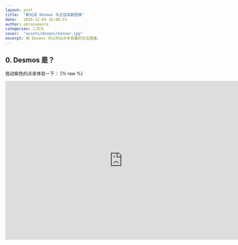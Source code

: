 ```yaml
---
layout: post
title:  "新玩具 Desmos 与正弦函数图像"
date:   2016-12-04 16:00:53
author: abrasumente
categories: 二次元
cover:  "assets/desmos/banner.jpg"
excerpt: 用 Desmos 可以作出许多有趣的交互图像。
---
```


## 0. Desmos 是？

拖动紫色的点来体验一下：
{% raw %}
<iframe src="https://www.desmos.com/calculator/zsd9pilokm?embed" width="736px" height="500px" style="border: none" frameBorder=0 />
{% endraw %}

可以看出，Desmos 就是用来画交互式图像的。

## 1. 入门
这个可以看官方的视频教学，这里我选出一些必要的 (YouTube)：

1. [函数](http://learn.desmos.com/functions)
2. [列表](http://learn.desmos.com/lists)
3. [点](http://learn.desmos.com/points)
4. [限制](http://learn.desmos.com/restrictions)
5. [滑块](http://learn.desmos.com/sliders)

每个视频一分钟，五个都很直观，简单到关掉声音也能看懂（雾）。

如果看不了，也可以看[文字版](https://desmos.s3.amazonaws.com/Desmos_User_Guide_ZH-CN.pdf)。但是因为没有视频来的那么简单，所以不推荐。

## 2. 用单位圆画正弦函数图像

### 2.0 原型
参见湘教版高中必修（一）第 39 页顶图（那个图实在太反人类）。或下图（来自玄数）：
![单位圆和正弦函数图像]({{ site.url }}/assets/desmos/unit-circle-and-sine-graph.gif)

### 2.1 画图
设旋转角度为 $\alpha$，圆心横坐标（随意选取）$C_x=-\frac{\pi}{2}$。然后从易到难开始画吧。

#### 2.1.0  画 $y = \pm1$
$$y = [1, {-1}]$$
![y=+-1]({{ site.url }}/assets/desmos/lines-of-pm1.png)
上面是用列表的写法。它等价于下面两条：
$$y=1$$$$y=-1$$

#### 2.1.1 画单位圆
直接上圆的方程：
$$x^2+y^2=1$$
![圆心在原点的圆]({{ site.url }}/assets/desmos/unit-circle-sitting-on-the-origin.png)
然而圆心落在原点，与期望不符。于是将它向左平移：
$$(x-C_x)^2+y^2=1$$
![平移之后的圆]({{ site.url }}/assets/desmos/well-placed-unit-circle.png)
平移多少随你定，看着舒服就行。

#### 2.1.2 画终边和三角函数线

##### 2.1.2.0 交点坐标

先求出终边和单位圆的交点坐标会方便许多。设终边与单位圆相交与 $P$ 点。明显它的纵坐标为 $\sin{\alpha}$。至于横坐标，由于单位圆刚才已经向左平移，$P$ 点也要随之平移。综上就有：
$$P(\cos{\alpha}+C_x,\sin{\alpha})$$
放到 Desmos 就是：
$$P_x=\cos{\alpha}+C_x$$ $$P_y=\sin{\alpha}$$
然后我们可以画出交点 $P$：
$$(P_x,P_y)$$
![pi/2时P点位置]({{ site.url }}/assets/desmos/drawing-point-p.png)

##### 2.1.2.1 作正弦线
$$x=P_x$$
![半吊子正弦线]({{ site.url }}/assets/desmos/horrible-sine-line.png)

这能叫正弦线吗！？限制一下：
$$x=P_x\{0<y<P_y\}$$
![2/3吊子正弦线]({{ site.url }}/assets/desmos/not-so-perfect-sine-line.png)

这个就比刚才的好多了。可是还是有一点问题，就是当 $P_y<0$ 时，限制条件就会变成这种鬼畜东西：$0<y<-1$。所以，$0$ 和 $P_y$ 应该取小的放在左边，大的放在右边。就有：
$$x=P_x\{\min(0,P_y)<y<\max(0,P_y)\}$$
![完美正弦线]({{ site.url }}/assets/desmos/sine-line.png)

##### 2.1.2.2 作终边
可以拿一次函数来作：
$$y=x$$
![y=x]({{ site.url }}/assets/desmos/simple-y-equals-to-x.png)

斜率就是$\tan\alpha$ 了：
$$y=(\tan{\alpha})x$$
![调整斜率]({{ site.url }}/assets/desmos/adjusting-the-slope.png)
向左平移：
$$y=(\tan{\alpha})(x-C_x)$$
![平移直线]({{ site.url }}/assets/desmos/shift-the-line-to-where-it-should-be.png)

为避免它割过整个圆，再作出一点限制，让它定义域限制在**圆心**和**交点 $P$** 之间：
$$y=(\tan{\alpha})(x-C_x)\{\min (C_x,P_x)\leq{x}\leq\max (C_x,P_x)\}$$
![限制直线范围]({{ site.url }}/assets/desmos/some-restrictions-on-the-line.png)

#### 2.1.2 画正弦图像
从简单开始：
$$f(x)=\sin{x}$$
![y=sinx]({{ site.url }}/assets/desmos/original-graph-of-sine.png)

再一步步限制：
$$f(x)=\sin{x} \{ 0 \leq x \leq \alpha\}$$
![限制正弦函数图像]({{ site.url }}/assets/desmos/put-sine-in-jail.png)

作出图像上相应的点：
$$(\alpha,f(\alpha))$$
![正弦函数图像上的点]({{ site.url }}/assets/desmos/corresponding-point-on-the-sine-graph.png)

#### 2.1.3 交点 $P$ 与图像上对应点连线
$$y=P_y\{ P_x \leq x \leq \alpha \}$$
![连线]({{ site.url }}/assets/desmos/connect-unit-circle-and-sine-graph-together.png)

#### 2.1.4 图像上对应点纵坐标
跟上面正弦线一样：
$$x=\alpha\{\min(0,P_y)<y<\max(0,P_y)\}$$
所以可以合并起来写：
$$x=[P_x,\alpha]\{\min(0,P_y)<y<\max(0,P_y)\}$$
![平移正弦线]({{ site.url }}/assets/desmos/a-fancy-line.png)

### 2.2 成品
图像上的点可以拖动。
{% raw %}
<iframe src="https://www.desmos.com/calculator/nys9tokhfn?embed" width="736px" height="300px" style="border: 1px solid #ccc" frameBorder=0 />
{% endraw %}

### 2.3 改进版
{% raw %}
<iframe src="https://www.desmos.com/calculator/ttpm67hjrx?embed" width="736px" height="300px" style="border: 1px solid #ccc" frameBorder=0 />
{% endraw %}

## 3. 总结
事实证明这个玩意非常好玩....最后送上一个 $y=A\sin(\omega{x}+\phi)$
{% raw %}
<iframe src="https://www.desmos.com/calculator/ltxpsskwft?embed" width="736px" height="300px" style="border: 1px solid #ccc" frameBorder=0 />
{% endraw %}
